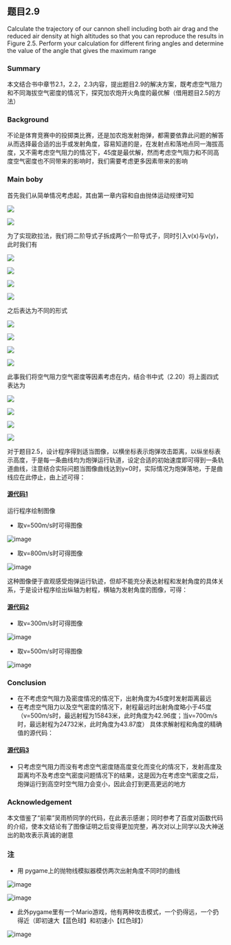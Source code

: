 ## 题目2.9

Calculate the trajectory of our cannon shell including both air drag and the reduced air density at high altitudes so that you can reproduce the results in Figure 2.5. Perform your calculation for different firing angles and determine the value of the angle that gives the maximum range

### Summary

本文结合书中章节2.1，2.2，2.3内容，提出题目2.9的解决方案，既考虑空气阻力和不同海拔空气密度的情况下，探究加农炮开火角度的最优解（借用题目2.5的方法）

### Background

不论是体育竞赛中的投掷类比赛，还是加农炮发射炮弹，都需要依靠此问题的解答从而选择最合适的出手或发射角度，容易知道的是，在发射点和落地点同一海拔高度，又不需考虑空气阻力的情况下，45度是最优解，然而考虑空气阻力和不同高度空气密度也不同带来的影响时，我们需要考虑更多因素带来的影响
 
### Main boby

首先我们从简单情况考虑起，其由第一章内容和自由抛体运动规律可知

![](http://latex.codecogs.com/gif.latex?\frac{d^2x}{dt^2}=0)

![](http://latex.codecogs.com/gif.latex?\frac{d^2y}{dt^2}=-g)

为了实现欧拉法，我们将二阶导式子拆成两个一阶导式子，同时引入v(x)与v(y)，此时我们有

![](http://latex.codecogs.com/gif.latex?\frac{dx}{dt}=v_{x})

![](http://latex.codecogs.com/gif.latex?\frac{dv_{x}}{dt}=0)

![](http://latex.codecogs.com/gif.latex?\frac{dy}{dt}=v_{y})

![](http://latex.codecogs.com/gif.latex?\frac{dv_{y}}{dt}=-g)

之后表达为不同的形式

![](http://latex.codecogs.com/gif.latex?\.x_{i+1}=x_{i}+v_{x,i}*\Delta{t})

![](http://latex.codecogs.com/gif.latex?\.y_{i+1}=y_{i}+v_{y,i}*\Delta{t})

![](http://latex.codecogs.com/gif.latex?\.v_{x,i+1}=v_{x,i})

![](http://latex.codecogs.com/gif.latex?\.v_{y,i+1}=v_{y,i}-g\Delta{t})

此事我们将空气阻力空气密度等因素考虑在内，结合书中式（2.20）将上面四式表达为

![](http://latex.codecogs.com/gif.latex?\.x_{i+1}=x_{i}+v_{x,i}*\Delta{t})

![](http://latex.codecogs.com/gif.latex?\.y_{i+1}=y_{i}+v_{y,i}*\Delta{t})

![](http://latex.codecogs.com/gif.latex?\\.v_{x,i+1}=v_{x,i}-B_{2}vv_{x,i}/m*\Delta{t}*(1-ay_{i}/T_{0})^{\alpha})

![](http://latex.codecogs.com/gif.latex?\\.v_{y,i+1}=v_{y,i}-g\Delta{t}-B_{2}vv_{y,i}/m*\Delta{t}*(1-ay_{i}/T_{0})^{\alpha})

对于题目2.5，设计程序得到适当图像，以横坐标表示炮弹攻击距离，以纵坐标表示高度，于是每一条曲线均为炮弹运行轨道，设定合适的初始速度即可得到一条轨道曲线，注意结合实际问题当图像曲线达到y=0时，实际情况为炮弹落地，于是曲线应在此停止，由上述可得：

#### [源代码1](https://raw.githubusercontent.com/oliveryanjia/compuational_physics_N2015301020146/master/chapter%2002%20code%201)

运行程序绘制图像

- 取v=500m/s时可得图像

![image](https://github.com/oliveryanjia/compuational_physics_N2015301020146/blob/master/c2%20v%3D500.png)

- 取v=800m/s时可得图像

![image](https://github.com/oliveryanjia/compuational_physics_N2015301020146/blob/master/c2%20v%3D800.png)

这种图像便于直观感受炮弹运行轨迹，但却不能充分表达射程和发射角度的具体关系，于是设计程序绘出纵轴为射程，横轴为发射角度的图像，可得：

#### [源代码2](https://raw.githubusercontent.com/oliveryanjia/compuational_physics_N2015301020146/master/chapter%2002%20code%202)

- 取v=300m/s时可得图像

![image](https://github.com/oliveryanjia/compuational_physics_N2015301020146/blob/master/c2%20range1.png)

- 取v=500m/s时可得图像

![image](https://github.com/oliveryanjia/compuational_physics_N2015301020146/blob/master/c2%20range2.png)

### Conclusion

- 在不考虑空气阻力及密度情况的情况下，出射角度为45度时发射距离最远
- 在考虑空气阻力以及空气密度的情况下，射程最远时出射角度略小于45度（v=500m/s时，最远射程为15843米，此时角度为42.96度；当v=700m/s时，最远射程为24732米，此时角度为43.87度）
具体求解射程和角度的精确值的源代码：
#### [源代码3](https://raw.githubusercontent.com/oliveryanjia/compuational_physics_N2015301020146/master/chapter%2003%20code%203)

- 只考虑空气阻力而没有考虑空气密度随高度变化而变化的情况下，发射高度及距离均不及考虑空气密度问题情况下的结果，这是因为在考虑空气密度之后，炮弹运行到高空时空气阻力会变小，因此会打到更高更远的地方

### Acknowledgement

本文借鉴了“前辈”吴雨桥同学的代码，在此表示感谢；同时参考了百度对函数代码的介绍，使本文结论有了图像证明之后变得更加完整，再次对以上同学以及大神送出的助攻表示真诚的谢意
 
### 注
- 用 pygame上的抛物线模拟器模仿两次出射角度不同时的曲线

![image](https://github.com/oliveryanjia/compuational_physics_N2015301020146/blob/master/parabola1.png)

![image](https://github.com/oliveryanjia/compuational_physics_N2015301020146/blob/master/parabola2.png)
 
- 此外pygame里有一个Mario游戏，他有两种攻击模式，一个扔得远，一个扔得近（即初速大【蓝色球】和初速小【红色球】）

![image](https://github.com/oliveryanjia/compuational_physics_N2015301020146/blob/master/Mario.gif)
